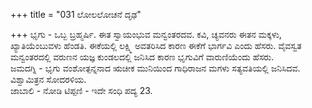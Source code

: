 +++
title = "031 ಲೋಲಲೋಚನೆ ದೃಢ"

+++
ಭೃಗು - ಒಬ್ಬ ಬ್ರಹ್ಮರ್ಷಿ. ಈತ ಸ್ವಾಯಂಭುವ ಮನ್ವಂತರದವ. ಕವಿ, ಚ್ಯವನರು ಈತನ ಮಕ್ಕಳು, ಖ್ಯಾತಿಯೆಂಬುವಳು ಹೆಂಡತಿ. ಈಕೆಯಲ್ಲಿ ಲಕ್ಷ್ಮಿ ಅವತರಿಸಿದ ಕಾರಣ ಈಕೆಗೆ ಭಾರ್ಗವಿ ಎಂದು ಹೆಸರು. ವೈವಸ್ವತ ಮನ್ವಂತರದಲ್ಲಿ ವರುಣನ ಯಜ್ಞ ಕುಂಡಲದಲ್ಲಿ  ಜನಿಸಿದ ಕಾರಣ ಭೃಗುವಿಗೆ ವಾರುಣಿಯೆಂದು ಹೆಸರು.  
ಜಮದಗ್ನಿ - ಭೃಗು ವಂಶೋತ್ಪನ್ನನಾದ ಋಚೀಕ ಮುನಿಯಿಂದ ಗಾಧಿರಾಜನ ಮಗಳು ಸತ್ಯವತಿಯಲ್ಲಿ ಜನಿಸಿದವ. ವಿಶ್ವಾಮಿತ್ರನ ಸೋದರಳಿಯ.  
ಜಾಬಾಲಿ - ನೋಡಿ ಟಿಪ್ಪಣಿ - ಇದೇ ಸಂಧಿ ಪದ್ಯ 23.
